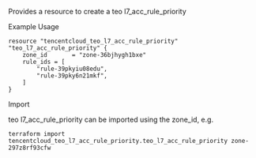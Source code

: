 Provides a resource to create a teo l7_acc_rule_priority

Example Usage

```hcl
resource "tencentcloud_teo_l7_acc_rule_priority" "teo_l7_acc_rule_priority" {
    zone_id       = "zone-36bjhygh1bxe"
    rule_ids = [
        "rule-39pkyiu08edu",
        "rule-39pky6n21mkf",
    ]
}

```
Import

teo l7_acc_rule_priority can be imported using the zone_id, e.g.
````
terraform import tencentcloud_teo_l7_acc_rule_priority.teo_l7_acc_rule_priority zone-297z8rf93cfw
````